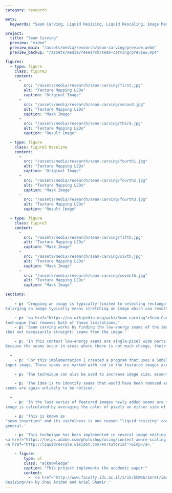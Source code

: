 ```yaml
---
category: research

meta:
  keywords: "Seam Carving, Liquid Resizing, Liquid Rescaling, Image Manipulation, Research"

project:
  title: "Seam Carving"
  preview: "video"
  preview_main: "/assets/media/research/seam-carving/preview.webm"
  preview_backup: "/assets/media/research/seam-carving/preview.mp4"

figures:
  - type: figure
    class: figure3
    content:
      -
        src: "/assets/media/research/seam-carving/first.jpg"
        alt: "Texture Mapping LEDs"
        caption: "Original Image"
      -
        src: "/assets/media/research/seam-carving/second.jpg"
        alt: "Texture Mapping LEDs"
        caption: "Mask Image"
      -
        src: "/assets/media/research/seam-carving/third.jpg"
        alt: "Texture Mapping LEDs"
        caption: "Result Image"

  - type: figure
    class: figure3 baseline
    content:
      -
        src: "/assets/media/research/seam-carving/fourth1.jpg"
        alt: "Texture Mapping LEDs"
        caption: "Original Image"
      -
        src: "/assets/media/research/seam-carving/fourth2.jpg"
        alt: "Texture Mapping LEDs"
        caption: "Mask Image"
      -
        src: "/assets/media/research/seam-carving/fourth3.jpg"
        alt: "Texture Mapping LEDs"
        caption: "Result Image"

  - type: figure
    class: figure3
    content:
      -
        src: "/assets/media/research/seam-carving/fifth.jpg"
        alt: "Texture Mapping LEDs"
        caption: "Mask Image"
      -
        src: "/assets/media/research/seam-carving/sixth.jpg"
        alt: "Texture Mapping LEDs"
        caption: "Mask Image"
      -
        src: "/assets/media/research/seam-carving/seventh.jpg"
        alt: "Texture Mapping LEDs"
        caption: "Mask Image"

sections:
  -
    - p: 'Cropping an image is typically limited to selecting rectangular portions of an image and removing them.
Enlarging an image typically means stretching an image which can result in pixelation.'

    - p: '<a href="https://en.wikipedia.org/wiki/Seam_carving">Seam Carving</a>, also known as Liquid Resizing is a 
technique that removes both of these limitations.'
    - p: 'Seam carving works by finding the low-energy seams of the image and then removing vertical or horizontal
(but not necessarily straight) seams from the image.'

    - p: 'In this context low-energy seams are single-pixel wide parts of the image where there is not much change. 
Because the seams occur in areas where there is not much change, their removal is less likely to be noticed.'

  -
    - p: 'For this implementation I created a program that uses a Sobel filter to determine low-energy seams in the 
input image. These seams are marked with red in the featured images accompanying this post.'

    - p: 'The technique can also be used to increase image size, essentially by working in reverse.'

    - p: 'The idea is to identify seams that would have been removed and then insert seams in those locations as, these 
seems are again unlikely to be noticed.'

  -
    - p: 'In the last series of featured images newly added seams are marked in green. The color of the added seams in the final
image is calculated by averaging the color of pixels on either side of the image.' 

    - p: 'This is known as 
"seam insertion" and its usefulness is one reason "liquid resizing" could be a better name for this algorithm in 
general.'

    - p: 'This technique has been implemented in several image editing programs including both
<a href="https://helpx.adobe.com/photoshop/using/content-aware-scaling.html">Photoshop</a> and
<a href="http://liquidrescale.wikidot.com/en:tutorial">Gimp</a>.'

    - figure:
        type: ul
        class: "acknowledge"
        caption: "This project implements the academic paper:"
        content:
          - '<a href="http://www.faculty.idc.ac.il/arik/SCWeb/imret/imret.pdf">Seam Carving for Content-Aware Image 
Resizing</a> by Shai Avidan and Ariel Shamir.'
---
```

